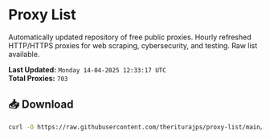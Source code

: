 # Proxy List

Automatically updated repository of free public proxies. Hourly refreshed HTTP/HTTPS proxies for web scraping, cybersecurity, and testing. Raw list available.

**Last Updated:** `Monday 14-04-2025 12:33:17 UTC`  
**Total Proxies:** `703`

## 📥 Download
```bash
curl -O https://raw.githubusercontent.com/theriturajps/proxy-list/main/proxies.txt
